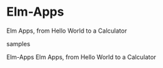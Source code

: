 # Elm-Apps
Elm Apps, from Hello World to a Calculator

samples

Elm-Apps
Elm Apps, from Hello World to a Calculator

